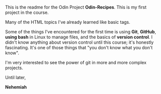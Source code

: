 This is the readme for the Odin Project **Odin-Recipes**. 
This is my first project in the course.

Many of the HTML topics I've already learned like basic tags. 

Some of the things I've encountered for the first time is using **Git**, **GitHub**, **using bash** in Linux to manage files, and the basics of **version control**. I didn't know anything about version control until this course; it's honestly fascinating. It's one of those things that "you don't know what you don't know". 

I'm very interested to see the power of git in more and more complex projects.

Until later, 

**Nehemiah**